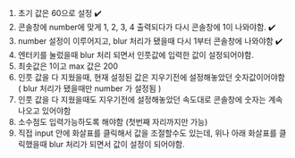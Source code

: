 1. 초기 값은 60으로 설정 ✔️
2. 콘솔창에 number에 맞게 1, 2, 3, 4 출력되다가 다시 콘솔창에 1이 나와야함.  ✔️
3. number 설정이 이루어지고, blur 처리가 됐을때 다시 1부터 콘솔창에 나와야함 ✔️
4. 엔터키를 눌렀을때 blur 처리 되면서 인풋값에 입력한 값이 설정되어야함.
5. 최솟값은 1이고 max 값은 200 
10. 인풋 값을 다 지웠을때, 현재 설정된 값은 지우기전에 설정해놓았던 숫자값이어야함 ( blur 처리가 됐을때만 number 가 설정됨 )
11. 인풋 값을 다 지웠을때도 지우기전에 설정해놓았던 속도대로 콘솔창에 숫자는 계속 나오고 있어야함
12. 소수점도 입력가능하도록 해야함 (첫번째 자리까지만 가능)
13. 직접 input 안에 화살표를 클릭해서 값을 조절할수도 있는데, 위나 아래 화살표를 클릭했을때 blur 처리가 되면서 값이 설정이 되어야함.
